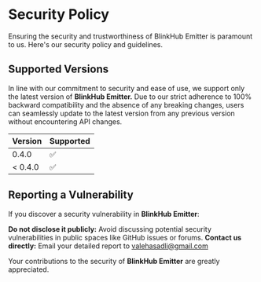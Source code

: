 # Security Policy

Ensuring the security and trustworthiness of BlinkHub Emitter is paramount to us. Here's our security policy and guidelines.

## Supported Versions

In line with our commitment to security and ease of use, we support only the latest version of **BlinkHub Emitter.** 
Due to our strict adherence to 100% backward compatibility and the absence of any breaking changes, users can seamlessly update to the latest version from any previous version without encountering API changes.

| Version | Supported          |
| ------- | ------------------ |
| 0.4.0   | :white_check_mark: |
| < 0.4.0 | :white_check_mark: |

## Reporting a Vulnerability

If you discover a security vulnerability in **BlinkHub Emitter**:

**Do not disclose it publicly:** Avoid discussing potential security vulnerabilities in public spaces like GitHub issues or forums.
**Contact us directly:** Email your detailed report to valehasadli@gmail.com

Your contributions to the security of **BlinkHub Emitter** are greatly appreciated.
